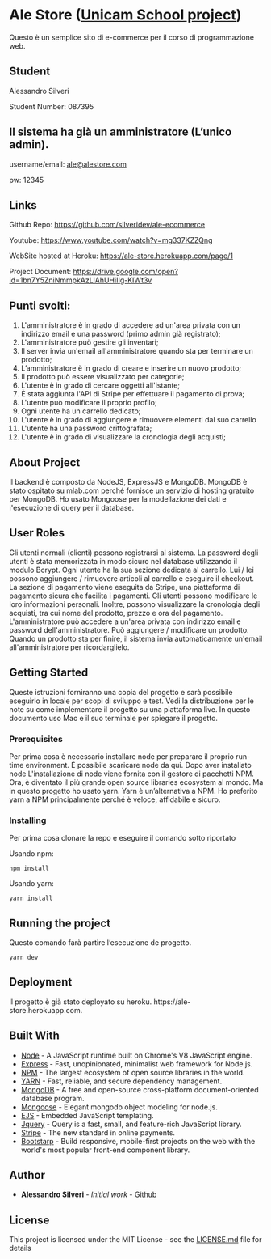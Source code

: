 # Ale Store ([Unicam School project](http://didattica.cs.unicam.it/doku.php?id=didattica%3Atriennale%3Apw%3Aay_1617%3Amain))

Questo è un semplice sito di e-commerce per il corso di programmazione web.

## Student

Alessandro Silveri

Student Number: 087395

## Il sistema ha già un amministratore (L’unico admin).

username/email: ale@alestore.com

pw: 12345

## Links

Github Repo: https://github.com/silveridev/ale-ecommerce

Youtube: https://www.youtube.com/watch?v=mg337KZZQng

WebSite hosted at Heroku: https://ale-store.herokuapp.com/page/1

Project Document: https://drive.google.com/open?id=1bn7Y5ZniNmmpkAzLlAhUHiIIg-KIWt3v

## Punti svolti:

1.  L'amministratore è in grado di accedere ad un'area privata con un
    indirizzo email e una password (primo admin già registrato);
2.  L'amministratore può gestire gli inventari;
3.  Il server invia un'email all'amministratore quando sta per terminare un prodotto;
4.  L’amministratore è in grado di creare e inserire un nuovo prodotto;
5.  Il prodotto può essere visualizzato per categorie;
6.  L'utente è in grado di cercare oggetti all'istante;
7.  È stata aggiunta l'API di Stripe per effettuare il pagamento di prova;
8.  L'utente può modificare il proprio profilo;
9.  Ogni utente ha un carrello dedicato;
10. L'utente è in grado di aggiungere e rimuovere elementi dal suo carrello
11. L'utente ha una password crittografata;
12. L'utente è in grado di visualizzare la cronologia degli acquisti;

## About Project

Il backend è composto da NodeJS, ExpressJS e MongoDB. MongoDB è stato ospitato su mlab.com perché fornisce un servizio di hosting gratuito per MongoDB. Ho usato Mongoose per la modellazione dei dati e l'esecuzione di query per il database.

## User Roles

Gli utenti normali (clienti) possono registrarsi al sistema. La password degli utenti è stata memorizzata in modo sicuro nel database utilizzando il modulo Bcrypt. Ogni utente ha la sua sezione dedicata al carrello. Lui / lei possono aggiungere / rimuovere articoli al carrello e eseguire il checkout. La sezione di pagamento viene eseguita da Stripe, una piattaforma di pagamento sicura che facilita i pagamenti. Gli utenti possono modificare le loro informazioni personali. Inoltre, possono visualizzare la cronologia degli acquisti, tra cui nome del prodotto, prezzo e ora del pagamento.
L'amministratore può accedere a un'area privata con indirizzo email e password dell'amministratore. Può aggiungere / modificare un prodotto. Quando un prodotto sta per finire, il sistema invia automaticamente un'email all'amministratore per ricordarglielo.

## Getting Started

Queste istruzioni forniranno una copia del progetto e sarà possibile eseguirlo in locale per scopi di sviluppo e test. Vedi la distribuzione per le note su come implementare il progetto su una piattaforma live. In questo documento uso Mac e il suo terminale per spiegare il progetto.

### Prerequisites

Per prima cosa è necessario installare node per preparare il proprio run-time environment. É possibile scaricare node da qui. Dopo aver installato node
L'installazione di node viene fornita con il gestore di pacchetti NPM. Ora, è diventato il più grande open source libraries ecosystem al mondo. Ma in questo progetto ho usato yarn.
Yarn è un’alternativa a NPM. Ho preferito yarn a NPM principalmente perché è veloce, affidabile e sicuro.

### Installing

Per prima cosa clonare la repo e eseguire il comando sotto riportato

Usando npm:

```
npm install
```

Usando yarn:

```
yarn install
```

## Running the project

Questo comando farà partire l’esecuzione de progetto.

```
yarn dev
```

## Deployment

Il progetto è già stato deployato su heroku. https://ale- store.herokuapp.com.

## Built With

* [Node](https://nodejs.org/en/) - A JavaScript runtime built on Chrome's V8 JavaScript engine.
* [Express](https://expressjs.com/) - Fast, unopinionated, minimalist web framework for Node.js.
* [NPM](https://www.npmjs.com/) - The largest ecosystem of open source libraries in the world.
* [YARN](https://rometools.github.io/rome/) - Fast, reliable, and secure dependency management.
* [MongoDB](https://docs.mongodb.com/) - A free and open-source cross-platform document-oriented database program.
* [Mongoose](http://mongoosejs.com/) - Elegant mongodb object modeling for node.js.
* [EJS](http://ejs.co/) - Embedded JavaScript templating.
* [Jquery](http://jquery.com/) - Query is a fast, small, and feature-rich JavaScript library.
* [Stripe](https://stripe.com/it) - The new standard in online payments.
* [Bootstarp](https://getbootstrap.com/) - Build responsive, mobile-first projects on the web with the world's most popular front-end component library.

## Author

* **Alessandro Silveri** - _Initial work_ - [Github](https://github.com/silveridev)

## License

This project is licensed under the MIT License - see the [LICENSE.md](LICENSE.md) file for details
